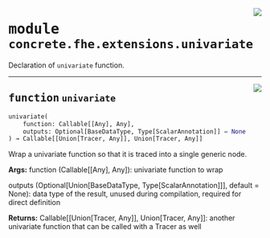 <!-- markdownlint-disable -->

<a href="../../../compilers/concrete-compiler/compiler/lib/Bindings/Python/concrete/fhe/extensions/univariate.py#L0"><img align="right" style="float:right;" src="https://img.shields.io/badge/-source-cccccc?style=flat-square"></a>

# <kbd>module</kbd> `concrete.fhe.extensions.univariate`
Declaration of `univariate` function. 


---

<a href="../../../compilers/concrete-compiler/compiler/lib/Bindings/Python/concrete/fhe/extensions/univariate.py#L16"><img align="right" style="float:right;" src="https://img.shields.io/badge/-source-cccccc?style=flat-square"></a>

## <kbd>function</kbd> `univariate`

```python
univariate(
    function: Callable[[Any], Any],
    outputs: Optional[BaseDataType, Type[ScalarAnnotation]] = None
) → Callable[[Union[Tracer, Any]], Union[Tracer, Any]]
```

Wrap a univariate function so that it is traced into a single generic node. 



**Args:**
  function (Callable[[Any], Any]):  univariate function to wrap 

 outputs (Optional[Union[BaseDataType, Type[ScalarAnnotation]]], default = None):  data type of the result, unused during compilation, required for direct definition 



**Returns:**
  Callable[[Union[Tracer, Any]], Union[Tracer, Any]]:  another univariate function that can be called with a Tracer as well 


